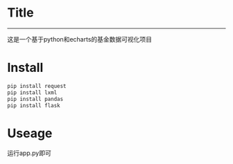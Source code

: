 # Title

***

这是一个基于python和echarts的基金数据可视化项目

# Install

```python
pip install request
pip install lxml
pip install pandas
pip install flask
```

# Useage

运行app.py即可